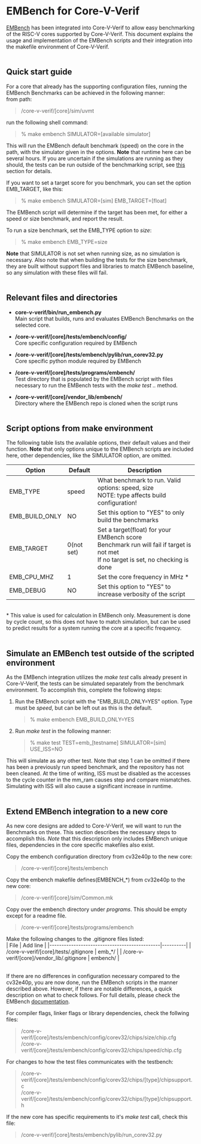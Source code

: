 # EMBench for Core-V-Verif

[EMBench](https://github.com/embench/embench-iot) has been integrated into Core-V-Verif to allow easy benchmarking of the RISC-V cores supported by 
Core-V-Verif. This document explains the usage and implementation of the EMBench scripts and their integration
into the makefile environment of Core-V-Verif.<br><br>


## Quick start guide

For a core that already has the supporting configuration files, running the EMBench Benchmarks can be achieved
in the following manner:<br>
from path:
>/core-v-verif/\[core\]/sim/uvmt

run the following shell command:
>% make embench SIMULATOR=\[available simulator\]

This will run the EMBench default benchmark \(speed\) on the core in the path, with the simulator given in the options.
**Note** that runtime here can be several hours. If you are uncertain if the simulations are running as they
should, the tests can be run outside of the benchmarking script, see [this](#simulate-an-embench-test-outside-of-the-script) section for details.

If you want to set a target score for you benchmark, you can set the option EMB_TARGET, like this:
>% make embench SIMULATOR=\[sim\] EMB_TARGET=\[float\]

The EMBench script will determine if the target has been met, for either a speed or size benchmark, and report 
the result.

To run a size benchmark, set the EMB_TYPE option to *size*:
>% make embench EMB_TYPE=size

**Note** that SIMULATOR is not set when running size, as no simulation is necessary. Also note that when building the tests for the size benchmark, they are built without support files and libraries to match EMBench baseline, so any simulation with these files will fail. <br><br>

 
## Relevant files and directories

- **core-v-verif/bin/run_embench.py**<br>
Main script that builds, runs and evaluates EMBench Benchmarks on the selected core.

- **/core-v-verif/\[core\]/tests/embench/config/**<br>
Core specific configuration required by EMBench

- **/core-v-verif/\[core\]/tests/embench/pylib/run_corev32.py**<br>
Core specific python module required by EMBench

- **/core-v-verif/\[core\]/tests/programs/embench/**<br>
Test directory that is populated by the EMBench script with files necessary to run the EMBench tests
with the *make test ..* method.

- **/core-v-verif/\[core\]/vendor_lib/embench/**<br>
Directory where the EMBench repo is cloned when the script runs<br><br>

## Script options from make environment
The following table lists the available options, their default values and their function. 
**Note** that only options unique to the EMBench scripts are included here, other dependencies, like the 
SIMULATOR option, are omitted.

| Option         | Default    | Description                                                                                                                            |
|----------------|------------|----------------------------------------------------------------------------------------------------------------------------------------|
| EMB_TYPE       | speed      | What benchmark to run. Valid options: speed, size<br>NOTE: type affects build configuration!                                           |
| EMB_BUILD_ONLY | NO         | Set this option to "YES" to only build the benchmarks                                                                                  |
| EMB_TARGET     | 0(not set) | Set a target(float) for your EMBench score<br>Benchmark run will fail if target is not met<br>If no target is set, no checking is done |
| EMB_CPU_MHZ    | 1          | Set the core frequency in MHz \*                                                                                                       |
| EMB_DEBUG      | NO         | Set this option to "YES" to increase verbosity of the script                                                                           |

<br>
* This value is used for calculation in EMBench only. Measurement is done by cycle count, so this does not 
have to match simulation, but can be used to predict results for a system running the core at a 
specific frequency.<br><br>

## Simulate an EMBench test outside of the scripted environment
As the EMBench integration utilizes the *make test* calls already present in Core-V-Verif, the tests can be
simulated separately from the benchmark environment. To accomplish this, complete the following steps:

1. Run the EMBench script with the "EMB_BUILD_ONLY=YES" option. Type must be *speed*, but can be left out as this is the default.
   >% make embench EMB_BUILD_ONLY=YES
2. Run *make test* in the following manner:
   >% make test TEST=emb_\[testname\] SIMULATOR=\[sim\] USE_ISS=NO

This will simulate as any other test. Note that step 1 can be omitted if there has been a previously run 
speed benchmark, and the repository has not been cleaned. At the time of writing, ISS must be disabled
as the accesses to the cycle counter in the mm_ram causes step and compare mismatches. Simulating with ISS 
will also cause a significant increase in runtime.<br><br>

## Extend EMBench integration to a new core
As new core designs are added to Core-V-Verif, we will want to run the Benchmarks on these. This section 
describes the necessary steps to accomplish this. *Note* that this description only includes EMBench 
unique files, dependencies in the core specific makefiles also exist.

Copy the embench configuration directory from cv32e40p to the new core:
>/core-v-verif/\[core\]/tests/embench

Copy the embench makefile defines(EMBENCH_*) from cv32e40p to the new core:
>/core-v-verif/\[core\]/sim/Common.mk

Copy over the embench directory under *programs*. This should be empty except for a readme file.
>/core-v-verif/\[core\]/tests/programs/embench


Make the following changes to the .gitignore files listed:<br>
| File                                         | Add line |
|----------------------------------------------|----------|
| /core-v-verif/\[core\]/tests/.gitignore      | emb_*/   |
| /core-v-verif/\[core\]/vendor_lib/.gitignore | embench/ |



<br>If there are no differences in configuration necessary compared to the cv32e40p, you are now done, 
run the EMBench scripts in the manner described above. However, if there are notable differences, 
a quick description on what to check follows. For full details, please check the EMBench [documentation](https://github.com/embench/embench-iot/blob/master/doc/README.md).<br>

For compiler flags, linker flags or library dependencies, check the follwing files:
>/core-v-verif/\[core\]/tests/embench/config/corev32/chips/size/chip.cfg<br>
>/core-v-verif/\[core\]/tests/embench/config/corev32/chips/speed/chip.cfg

For changes to how the test files communicates with the testbench:
>/core-v-verif/\[core\]/tests/embench/config/corev32/chips/\[type\]/chipsupport.c<br>
>/core-v-verif/\[core\]/tests/embench/config/corev32/chips/\[type\]/chipsupport.h

If the new core has specific requirements to it's *make test* call, check this file:
>/core-v-verif/\[core\]/tests/embench/pylib/run_corev32.py